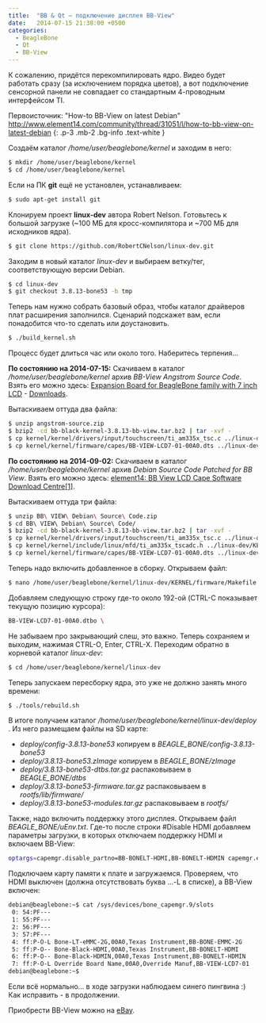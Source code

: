 ```yaml
---
title:  "BB & Qt — подключение дисплея BB-View"
date:   2014-07-15 21:38:00 +0500
categories:
  - BeagleBone
  - Qt
  - BB-View
---
```

К сожалению, придётся перекомпилировать ядро. Видео будет работать сразу (за исключением порядка цветов), а вот подключение сенсорной панели не совпадает со стандартным 4-проводным интерфейсом TI.
<!-- more -->

Первоисточник:
"How-to BB-View on latest Debian"<br>
http://www.element14.com/community/thread/31051/l/how-to-bb-view-on-latest-debian
{: .p-3 .mb-2 .bg-info .text-white }

Создаём каталог <i>/home/user/beaglebone/kernel</i> и заходим в него:
```bash
$ mkdir /home/user/beaglebone/kernel
$ cd /home/user/beaglebone/kernel
```

Если на ПК **git** ещё не установлен, устанавливаем:
```bash
$ sudo apt-get install git
```

Клонируем проект **linux-dev** автора Robert Nelson. Готовьтесь к большой загрузке (~100 МБ для кросс-компилятора и ~700 МБ для исходников ядра).
```bash
$ git clone https://github.com/RobertCNelson/linux-dev.git
```

Заходим в новый каталог <i>linux-dev</i> и выбираем ветку/тег, соответствующую версии Debian.
```bash
$ cd linux-dev
$ git checkout 3.8.13-bone53 -b tmp
```

Теперь нам нужно собрать базовый образ, чтобы каталог драйверов плат расширения заполнился. Сценарий подскажет вам, если понадобится что-то сделать или доустановить.
```bash
$ ./build_kernel.sh
```
Процесс будет длиться час или около того. Наберитесь терпения...

**По состоянию на 2014-07-15:**
Скачиваем в каталог <i>/home/user/beaglebone/kernel</i> архив <i>BB-View Angstrom Source Code</i>.
Взять его можно здесь: [Expansion Board for BeagleBone family with 7 inch LCD](http://www.element14.com/community/docs/DOC-55844?ICID=beagleboneblack-bbview-learn) - [Downloads](http://www.element14.com/community/docs/DOC-55844?ICID=beagleboneblack-bbview-learn#cdownloads).

Вытаскиваем оттуда два файла:
```bash
$ unzip angstrom-source.zip
$ bzip2 -cd bb-black-kernel-3.8.13-bb-view.tar.bz2 | tar -xvf -
$ cp kernel/kernel/drivers/input/touchscreen/ti_am335x_tsc.c ../linux-dev/KERNEL/drivers/input/touchscreen/
$ cp kernel/kernel/firmware/capes/BB-VIEW-LCD7-01-00A0.dts ../linux-dev/KERNEL/firmware/capes/
```

**По состоянию на 2014-09-02:**
Скачиваем в каталог <i>/home/user/beaglebone/kernel</i> архив <i>Debian Source Code Patched for BB View</i>.
Взять его можно здесь: <a href="http://www.element14.com/community/docs/DOC-67958?ICID=beagleboneblack-bbview-software">element14: BB View LCD Cape Software Download Centre[1]</a>.

Вытаскиваем оттуда три файла:
```bash
$ unzip BB\ VIEW\ Debian\ Source\ Code.zip
$ cd BB\ VIEW\ Debian\ Source\ Code/
$ bzip2 -cd bb-black-kernel-3.8.13-bb-view.tar.bz2 | tar -xvf -
$ cp kernel/kernel/drivers/input/touchscreen/ti_am335x_tsc.c ../linux-dev/KERNEL/drivers/input/touchscreen/
$ cp kernel/kernel/include/linux/mfd/ti_am335x_tscadc.h ../linux-dev/KERNEL/include/linux/mfd/
$ cp kernel/kernel/firmware/capes/BB-VIEW-LCD7-01-00A0.dts ../linux-dev/KERNEL/firmware/capes/
```




Теперь надо включить добавленное в сборку. Открываем файл:
```bash
$ nano /home/user/beaglebone/kernel/linux-dev/KERNEL/firmware/Makefile
```

Добавляем следующую строку где-то около 192-ой (CTRL-C показывает текущую позицию курсора):
```bash
BB-VIEW-LCD7-01-00A0.dtbo \
```
Не забываем про закрывающий слеш, это важно. Теперь сохраняем и выходим, нажимая CTRL-O, Enter, CTRL-X.
Переходим обратно в корневой каталог <i>linux-dev</i>:
```bash
$ cd /home/user/beaglebone/kernel/linux-dev
```
Теперь запускаем пересборку ядра, это уже не должно занять много времени:
```bash
$ ./tools/rebuild.sh
```
В итоге получаем каталог <i>/home/user/beaglebone/kernel/linux-dev/deploy</i> .
Из него размещаем файлы на SD карте:
  * <i>deploy/config-3.8.13-bone53</i> копируем в <i>BEAGLE_BONE/config-3.8.13-bone53</i>
  * <i>deploy/3.8.13-bone53.zImage</i> копируем в <i>BEAGLE_BONE/zImage</i>
  * <i>deploy/3.8.13-bone53-dtbs.tar.gz</i> распаковываем в <i>BEAGLE_BONE/dtbs</i>
  * <i>deploy/3.8.13-bone53-firmware.tar.gz</i> распаковываем в <i>rootfs/lib/firmware/</i>
  * <i>deploy/3.8.13-bone53-modules.tar.gz</i> распаковываем в <i>rootfs/</i>

Также, надо включить поддержку этого дисплея.
Открываем файл <i>BEAGLE_BONE/uEnv.txt</i>. Где-то после строки #Disable HDMI добавляем параметры загрузки, в которых отключаем поддержку HDMI и включаем BB-View:
```bash
optargs=capemgr.disable_partno=BB-BONELT-HDMI,BB-BONELT-HDMIN capemgr.enable_partno=BB-VIEW-LCD7-01
```

Подключаем карту памяти к плате и загружаемся. Проверяем, что HDMI выключен (должна отсутствовать буква ...-L в списке), а BB-View включен:
```bash
debian@beaglebone:~$ cat /sys/devices/bone_capemgr.9/slots
 0: 54:PF--- 
 1: 55:PF--- 
 2: 56:PF--- 
 3: 57:PF--- 
 4: ff:P-O-L Bone-LT-eMMC-2G,00A0,Texas Instrument,BB-BONE-EMMC-2G
 5: ff:P-O-- Bone-Black-HDMI,00A0,Texas Instrument,BB-BONELT-HDMI
 6: ff:P-O-- Bone-Black-HDMIN,00A0,Texas Instrument,BB-BONELT-HDMIN
 7: ff:P-O-L Override Board Name,00A0,Override Manuf,BB-VIEW-LCD7-01
debian@beaglebone:~$ 
```
Если всё нормально... в ходе загрузки наблюдаем синего пингвина :)
Как исправить - в продолжении.

Приобрести BB-View можно на [eBay](http://www.ebay.com/itm/BB-VIEW-70-Embest-7-Inch-Lcd-Display-Cape-For-Beaglebone-/141212194989?pt=UK_BOI_Electrical_Components_Supplies_ET&hash=item20e0e718ad).